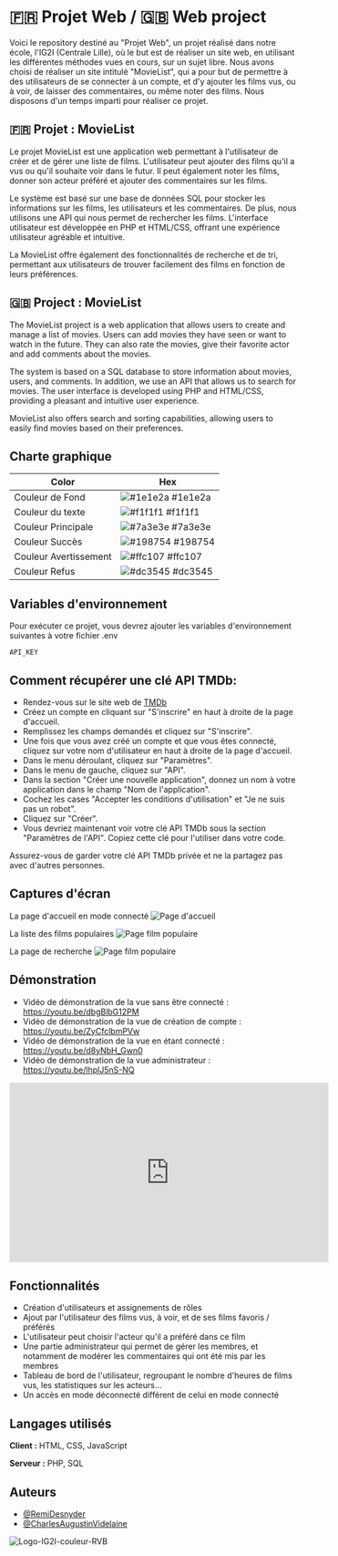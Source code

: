 # 🇫🇷 Projet Web / 🇬🇧 Web project

Voici le repository destiné au "Projet Web", un projet réalisé dans notre école, l'IG2I (Centrale Lille), où le but est de réaliser un site web, en utilisant les différentes méthodes vues en cours, sur un sujet libre. Nous avons choisi de réaliser un site intitulé "MovieList", qui a pour but de permettre à des utilisateurs de se connecter à un compte, et d'y ajouter les films vus, ou à voir, de laisser des commentaires, ou même noter des films. Nous disposons d'un temps imparti pour réaliser ce projet.

## 🇫🇷 Projet : MovieList

Le projet MovieList est une application web permettant à l'utilisateur de créer et de gérer une liste de films. L'utilisateur peut ajouter des films qu'il a vus ou qu'il souhaite voir dans le futur. Il peut également noter les films, donner son acteur préféré et ajouter des commentaires sur les films.

Le système est basé sur une base de données SQL pour stocker les informations sur les films, les utilisateurs et les commentaires. De plus, nous utilisons une API qui nous permet de rechercher les films. L'interface utilisateur est développée en PHP et HTML/CSS, offrant une expérience utilisateur agréable et intuitive.

La MovieList offre également des fonctionnalités de recherche et de tri, permettant aux utilisateurs de trouver facilement des films en fonction de leurs préférences.

## 🇬🇧 Project : MovieList

The MovieList project is a web application that allows users to create and manage a list of movies. Users can add movies they have seen or want to watch in the future. They can also rate the movies, give their favorite actor and add comments about the movies.

The system is based on a SQL database to store information about movies, users, and comments. In addition, we use an API that allows us to search for movies. 
The user interface is developed using PHP and HTML/CSS, providing a pleasant and intuitive user experience.

MovieList also offers search and sorting capabilities, allowing users to easily find movies based on their preferences.

## Charte graphique

| Color             | Hex                                                                |
| ----------------- | ------------------------------------------------------------------ |
| Couleur de Fond | ![#1e1e2a](https://via.placeholder.com/10/1e1e2a?text=+) #1e1e2a |
| Couleur du texte | ![#f1f1f1](https://via.placeholder.com/10/f1f1f1?text=+) #f1f1f1 |
| Couleur Principale | ![#7a3e3e](https://via.placeholder.com/10/7a3e3e?text=+) #7a3e3e |
| Couleur Succès | ![#198754](https://via.placeholder.com/10/198754?text=+) #198754 |
| Couleur Avertissement | ![#ffc107](https://via.placeholder.com/10/ffc107?text=+) #ffc107 |
| Couleur Refus | ![#dc3545](https://via.placeholder.com/10/dc3545?text=+) #dc3545 |


## Variables d'environnement

Pour exécuter ce projet, vous devrez ajouter les variables d'environnement suivantes à votre fichier .env

`API_KEY`


## Comment récupérer une clé API TMDb:

 - Rendez-vous sur le site web de [TMDb](https://www.themoviedb.org/)
 - Créez un compte en cliquant sur "S'inscrire" en haut à droite de la page d'accueil. 
 - Remplissez les champs demandés et cliquez sur "S'inscrire".
 - Une fois que vous avez créé un compte et que vous êtes connecté, cliquez sur votre nom d'utilisateur en haut à droite de la page d'accueil.
 - Dans le menu déroulant, cliquez sur "Paramètres".
 - Dans le menu de gauche, cliquez sur "API".
 - Dans la section "Créer une nouvelle application", donnez un nom à votre application dans le champ "Nom de l'application".
 - Cochez les cases "Accepter les conditions d'utilisation" et "Je ne suis pas un robot".
 - Cliquez sur "Créer".
 - Vous devriez maintenant voir votre clé API TMDb sous la section "Paramètres de l'API". Copiez cette clé pour l'utiliser dans votre code.

Assurez-vous de garder votre clé API TMDb privée et ne la partagez pas avec d'autres personnes.
## Captures d'écran

La page d'accueil en mode connecté
![Page d'accueil](/screenshots/page_d_accueil.png?raw=true "Page d'accueil")

La liste des films populaires
![Page film populaire](/screenshots/film_populaire.png?raw=true "Page film populaire")

La page de recherche
![Page film populaire](/screenshots/recherche.png?raw=true "Page film populaire")

## Démonstration

 - Vidéo de démonstration de la vue sans être connecté : https://youtu.be/dbgBlbG12PM
 - Vidéo de démonstration de la vue de création de compte : https://youtu.be/ZyCfclbmPVw
 - Vidéo de démonstration de la vue en étant connecté : https://youtu.be/d8yNbH_Gwn0
 - Vidéo de démonstration de la vue administrateur : https://youtu.be/lhplJ5nS-NQ
<iframe width="560" height="315" src="https://www.youtube.com/embed/dbgBlbG12PM?controls=0" title="YouTube video player" frameborder="0" allow="accelerometer; autoplay; clipboard-write; encrypted-media; gyroscope; picture-in-picture; web-share" allowfullscreen></iframe>

## Fonctionnalités

- Création d'utilisateurs et assignements de rôles
- Ajout par l'utilisateur des films vus, à voir, et de ses films favoris / préférés
- L'utilisateur peut choisir l'acteur qu'il a préféré dans ce film
- Une partie administrateur qui permet de gérer les membres, et notamment de modérer les commentaires qui ont été mis par les membres
- Tableau de bord de l'utilisateur, regroupant le nombre d'heures de films vus, les statistiques sur les acteurs...
- Un accès en mode déconnecté différent de celui en mode connecté


## Langages utilisés

**Client :** HTML, CSS, JavaScript

**Serveur :** PHP, SQL


## Auteurs

- [@RemiDesnyder](https://www.github.com/remidesnyder)
- [@CharlesAugustinVidelaine](https://www.github.com/EnisuVI)


![Logo-IG2I-couleur-RVB](https://user-images.githubusercontent.com/66905063/232838860-f5d11e41-380e-4a44-b00d-0fc4306be969.png)
